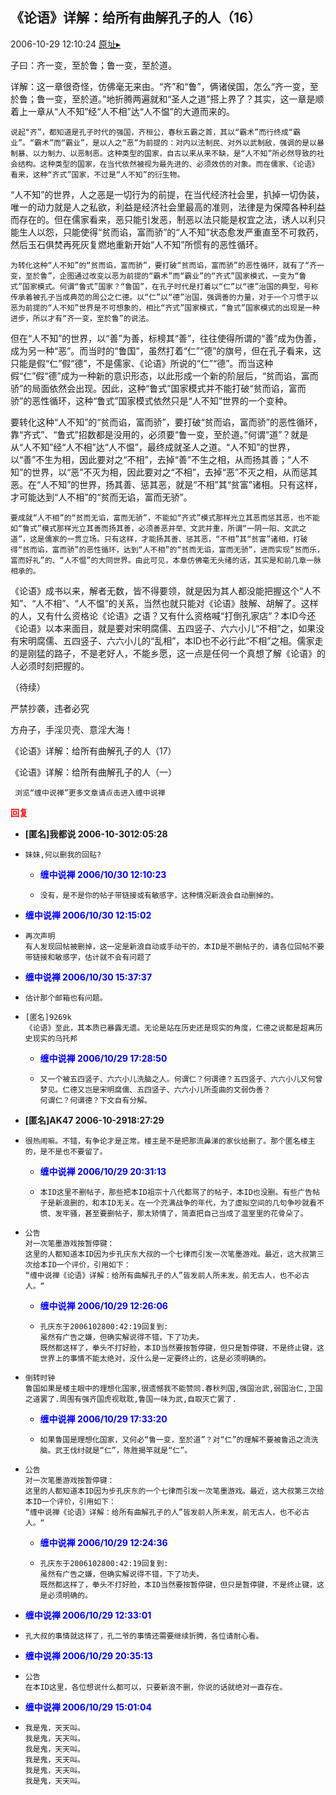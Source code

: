 ## 《论语》详解：给所有曲解孔子的人（16）
2006-10-29 12:10:24
[原址▸](http://www.fxgan.com/chan_time/2006_07_12/356.htm)



 



 


 子曰：齐一变，至於鲁；鲁一变，至於道。
   
   详解：这一章很奇怪，仿佛毫无来由。“齐”和“鲁”，俩诸侯国，怎么“齐一变，至於鲁；鲁一变，至於道。”地折腾两遍就和“圣人之道”搭上界了？其实，这一章是顺着上一章从“人不知”经“人不相”达“人不愠”的大道而来的。
   
    说起“齐”，都知道是孔子时代的强国，齐桓公，春秋五霸之首，其以“霸术”而行终成“霸业”。“霸术”而“霸业”，是以人之“恶”为前提的：对内以法制民、对外以武制敌，强调的是以暴制暴、以力制力、以恶制恶。这种类型的国家，自古以来从来不缺，是“人不知”所必然导致的社会结构。这种类型的国家，在当代依然被视为最先进的、必须效仿的对象。而在儒家、《论语》看来，这种“齐式”国家，不过是“人不知”的衍生物。


 


  “人不知”的世界，人之恶是一切行为的前提，在当代经济社会里，扒掉一切伪装，唯一的动力就是人之私欲，利益是经济社会里最高的准则，法律是为保障各种利益而存在的。但在儒家看来，恶只能引发恶，制恶以法只能是权宜之法，诱人以利只能生人以怨，只能使得“贫而谄，富而骄”的“人不知”状态愈发严重直至不可救药，然后玉石俱焚再死灰复燃地重新开始“人不知”所惯有的恶性循环。


 
    为转化这种“人不知”的“贫而谄，富而骄”，要打破“贫而谄，富而骄”的恶性循环，就有了“齐一变，至於鲁”，企图通过改变以恶为前提的“霸术”而“霸业”的“齐式”国家模式，一变为“鲁式”国家模式。何谓“鲁式”国家？“鲁国”，在孔子时代是打着以“仁”以“德”治国的典型，号称传承着被孔子当成典范的周公之仁德。以“仁”以“德”治国，强调善的力量，对于一个习惯于以恶为前提的“人不知”世界是不可想象的，相比“齐式”国家模式，“鲁式”国家模式的出现是一种进步，所以才有“齐一变，至於鲁”的说法。


 


  但在“人不知”的世界，以“善”为善，标榜其“善”，往往使得所谓的“善”成为伪善，成为另一种“恶”。而当时的“鲁国”，虽然打着“仁”“德”的旗号，但在孔子看来，这只能是假“仁”假“德”，不是儒家、《论语》所说的“仁”“德”。而当这种假“仁”假“德”成为一种新的意识形态，以此形成一个新的阶层后，“贫而谄，富而骄”的局面依然会出现。因此，这种“鲁式”国家模式并不能打破“贫而谄，富而骄”的恶性循环，这种“鲁式”国家模式依然只是“人不知”世界的一个变种。


 


  要转化这种“人不知”的“贫而谄，富而骄”，要打破“贫而谄，富而骄”的恶性循环，靠“齐式”、“鲁式”招数都是没用的，必须要“鲁一变，至於道。”何谓“道”？就是从“人不知”经“人不相”达“人不愠”，最终成就圣人之道。“人不知”的世界，以“善”不生为相，因此要对之“不相”，去掉“善”不生之相，从而扬其善；“人不知”的世界，以“恶”不灭为相，因此要对之“不相”，去掉“恶”不灭之相，从而惩其恶。在“人不知”的世界，扬其善、惩其恶，就是“不相”其“贫富”诸相。只有这样，才可能达到“人不相”的“贫而无谄，富而无骄”。
   
    要成就“人不相”的“贫而无谄，富而无骄”，不能如“齐式”模式那样光立其恶而惩其恶，也不能如“鲁式”模式那样光立其善而扬其善，必须善恶并举、文武并重，所谓“一阴一阳、文武之道”，这是儒家的一贯立场。只有这样，才能扬其善、惩其恶，“不相”其“贫富”诸相，打破得“贫而谄，富而骄”的恶性循环，达到“人不相”的“贫而无谄，富而无骄”，进而实现“贫而乐，富而好礼”的、“人不愠”的大同世界。由此可见，本章仿佛毫无头绪的话，其实是和前几章一脉相承的。


 


  《论语》成书以来，解者无数，皆不得要领，就是因为其人都没能把握这个“人不知”、“人不相”、“人不愠”的关系，当然也就只能对《论语》肢解、胡解了。这样的人，又有什么资格论《论语》之语？又有什么资格喊“打倒孔家店”？本ID今还《论语》以本来面目，就是要对宋明腐儒、五四竖子、六六小儿“不相”之，如果没有宋明腐儒、五四竖子、六六小儿的“乱相”，本ID也不必行此“不相”之相。儒家走的是刚猛的路子，不是老好人，不能乡愿，这一点是任何一个真想了解《论语》的人必须时刻把握的。


 


 
  
   （待续）
  
  
   
  
  
   严禁抄袭，违者必究
  
  
   
    
   
  
  
   
  
  
   方舟子，手淫贝壳、意淫大海！
  
  
   
  
  
   《论语》详解：给所有曲解孔子的人（17）
  
  
   
  
  
   《论语》详解：给所有曲解孔子的人（一）
  
  
   
  
  
   
  
  
   
    
     浏览“缠中说禅”更多文章请点击进入缠中说禅
    
   
  
 





<font color='red'>**回复**</font>


- **[匿名]我都说 2006-10-3012:05:28**
- ```
  妹妹,何以删我的回贴?
  ```
   - <font color='blue'>**缠中说禅 2006/10/30 12:10:23**</font>
   - ```
     没有，是不是你的帖子带链接或有敏感字，这种情况新浪会自动删掉的。
     ```
- <font color='blue'>**缠中说禅 2006/10/30 12:15:02**</font>
- ```
  再次声明
  有人发现回帖被删掉，这一定是新浪自动或手动干的，本ID是不删帖子的，请各位回帖不要带链接和敏感字，估计就不会有问题了
  ```
- <font color='blue'>**缠中说禅 2006/10/30 15:37:37**</font>
- ```
  估计那个邮箱也有问题。
  ```
- ```
  [匿名]9269k
  《论语》至此，其本质已暴露无遗。无论是站在历史还是现实的角度，仁德之说都是超离历史现实的乌托邦
  ```
   - <font color='blue'>**缠中说禅 2006/10/29 17:28:50**</font>
   - ```
     又一个被五四竖子、六六小儿洗脑之人。何谓仁？何谓德？五四竖子、六六小儿又何曾梦见。仁德又岂是宋明腐儒、五四竖子、六六小儿所歪曲的文弱伪善？
     何谓仁？何谓德？下文自有分解。
     ```
- **[匿名]AK47 2006-10-2918:27:29**
- ```
  很热闹嘛。不错，有争论才是正常。楼主是不是把那流鼻涕的家伙给删了。那个匿名楼主的，是不是也不要留了。
  ```
   - <font color='blue'>**缠中说禅 2006/10/29 20:31:13**</font>
   - ```
     本ID这里不删帖子，那些把本ID祖宗十八代都骂了的帖子，本ID也没删。有些广告帖子是新浪删的，和本ID无关。在一个充满战争的年代，为了虚拟空间的几句争吵就看不惯、发牢骚，甚至要删帖子，那太矫情了，简直把自己当成了温室里的花骨朵了。
     ```
- ```
  公告
  对一次笔墨游戏按暂停键：
  这里的人都知道本ID因为步孔庆东大叔的一个七律而引发一次笔墨游戏。最近，这大叔第三次给本ID一个评价，引用如下：
  “缠中说禅《论语》详解：给所有曲解孔子的人”皆发前人所未发，前无古人，也不必古人。“
  ```
   - <font color='blue'>**缠中说禅 2006/10/29 12:26:06**</font>
   - ```
     孔庆东于2006102800:42:19回复到:
     虽然有广告之嫌，但确实解说得不错，下了功夫。
     既然都这样了，拳头不打好脸，本ID当然要按暂停键，但只是暂停键，不是终止键，这世界上的事情不能太绝对，没什么是一定要终止的，这是必须明确的。
     ```
- ```
  倒转时钟
  鲁国如果是楼主眼中的理想化国家,很遗憾我不能赞同.春秋列国,强国治武,弱国治仁,卫国之道罢了.周围有强齐国虎视耽耽,鲁国一味为武,自取灭亡罢了.
  ```
   - <font color='blue'>**缠中说禅 2006/10/29 17:33:20**</font>
   - ```
     如果鲁国是理想化国家，又何必“鲁一变，至於道”？对“仁”的理解不要被鲁迅之流洗脑。武王伐纣就是“仁”，陈胜揭竿就是“仁”。
     ```
- ```
  公告
  对一次笔墨游戏按暂停键：
  这里的人都知道本ID因为步孔庆东的一个七律而引发一次笔墨游戏。最近，这大叔第三次给本ID一个评价，引用如下：
  “缠中说禅《论语》详解：给所有曲解孔子的人”皆发前人所未发，前无古人，也不必古人。“
  ```
   - <font color='blue'>**缠中说禅 2006/10/29 12:24:36**</font>
   - ```
     孔庆东于2006102800:42:19回复到:
     虽然有广告之嫌，但确实解说得不错，下了功夫。
     既然都这样了，拳头不打好脸，本ID当然要按暂停键，但只是暂停键，不是终止键，这是必须明确的。
     ```
- <font color='blue'>**缠中说禅 2006/10/29 12:33:01**</font>
- ```
  孔大叔的事情就这样了，孔二爷的事情还需要继续折腾，各位请耐心看。
  ```
- <font color='blue'>**缠中说禅 2006/10/29 20:35:13**</font>
- ```
  公告
  在本ID这里，各位想说什么都可以，只要新浪不删，你说的话就绝对一直存在。
  ```
- <font color='blue'>**缠中说禅 2006/10/29 15:01:04**</font>
- ```
  我是鬼，天天叫。
  我是鬼，天天叫。
  我是鬼，天天叫。
  我是鬼，天天叫。
  我是鬼，天天叫。
  我是鬼，天天叫。
  ```
